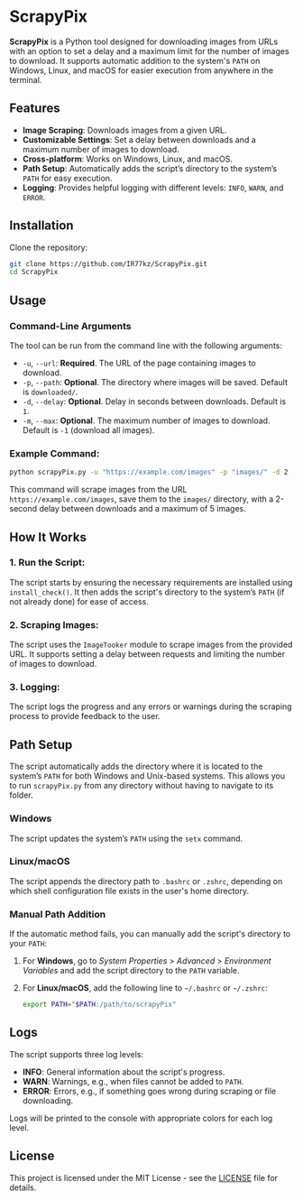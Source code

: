 # ScrapyPix

**ScrapyPix** is a Python tool designed for downloading images from URLs with an option to set a delay and a maximum limit for the number of images to download. It supports automatic addition to the system's `PATH` on Windows, Linux, and macOS for easier execution from anywhere in the terminal.

## Features

- **Image Scraping**: Downloads images from a given URL.
- **Customizable Settings**: Set a delay between downloads and a maximum number of images to download.
- **Cross-platform**: Works on Windows, Linux, and macOS.
- **Path Setup**: Automatically adds the script’s directory to the system’s `PATH` for easy execution.
- **Logging**: Provides helpful logging with different levels: `INFO`, `WARN`, and `ERROR`.

## Installation

Clone the repository:

   ```bash
   git clone https://github.com/IR77kz/ScrapyPix.git
   cd ScrapyPix
   ```

## Usage

### Command-Line Arguments

The tool can be run from the command line with the following arguments:

- `-u`, `--url`: **Required**. The URL of the page containing images to download.
- `-p`, `--path`: **Optional**. The directory where images will be saved. Default is `downloaded/`.
- `-d`, `--delay`: **Optional**. Delay in seconds between downloads. Default is `1`.
- `-m`, `--max`: **Optional**. The maximum number of images to download. Default is `-1` (download all images).

### Example Command:

```bash
python scrapyPix.py -u "https://example.com/images" -p "images/" -d 2 -m 5
```

This command will scrape images from the URL `https://example.com/images`, save them to the `images/` directory, with a 2-second delay between downloads and a maximum of 5 images.

## How It Works

### 1. **Run the Script**:
The script starts by ensuring the necessary requirements are installed using `install_check()`. It then adds the script's directory to the system’s `PATH` (if not already done) for ease of access.

### 2. **Scraping Images**:
The script uses the `ImageTooker` module to scrape images from the provided URL. It supports setting a delay between requests and limiting the number of images to download.

### 3. **Logging**:
The script logs the progress and any errors or warnings during the scraping process to provide feedback to the user.

## Path Setup

The script automatically adds the directory where it is located to the system’s `PATH` for both Windows and Unix-based systems. This allows you to run `scrapyPix.py` from any directory without having to navigate to its folder. 

### Windows

The script updates the system’s `PATH` using the `setx` command.

### Linux/macOS

The script appends the directory path to `.bashrc` or `.zshrc`, depending on which shell configuration file exists in the user's home directory.

### Manual Path Addition

If the automatic method fails, you can manually add the script's directory to your `PATH`:

1. For **Windows**, go to *System Properties* > *Advanced* > *Environment Variables* and add the script directory to the `PATH` variable.
2. For **Linux/macOS**, add the following line to `~/.bashrc` or `~/.zshrc`:

   ```bash
   export PATH="$PATH:/path/to/scrapyPix"
   ```

## Logs

The script supports three log levels:

- **INFO**: General information about the script's progress.
- **WARN**: Warnings, e.g., when files cannot be added to `PATH`.
- **ERROR**: Errors, e.g., if something goes wrong during scraping or file downloading.

Logs will be printed to the console with appropriate colors for each log level.

## License

This project is licensed under the MIT License - see the [LICENSE](LICENSE) file for details.
